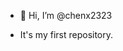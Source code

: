 - 👋 Hi, I’m @chenx2323
  
- It's my first repository. 
<!---
chenx2323/chenx2323 is a ✨ special ✨ repository because its `README.md` (this file) appears on your GitHub profile.
You can click the Preview link to take a look at your changes.
--->
